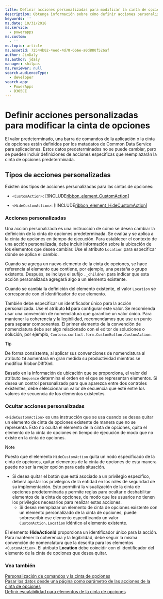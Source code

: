 ```yaml
---
title: Definir acciones personalizadas para modificar la cinta de opciones (aplicaciones basadas en modelos) | Microsoft Docs
description: Obtenga información sobre cómo definir acciones personalizadas para modificar la cinta de opciones.
keywords: ''
ms.date: 10/31/2018
ms.service:
  - powerapps
ms.custom:
  - ''
ms.topic: article
ms.assetid: 72544b02-4eed-4d70-666e-a0d880f526af
author: JimDaly
ms.author: jdaly
manager: shilpas
ms.reviewer: null
search.audienceType:
  - developer
search.app:
  - PowerApps
  - D365CE
---
```


# <a name="define-custom-actions-to-modify-the-ribbon"></a>Definir acciones personalizadas para modificar la cinta de opciones

<!-- https://docs.microsoft.com/en-us/dynamics365/customer-engagement/developer/customize-dev/define-custom-actions-modify-ribbon -->

El valor predeterminado, una barra de comandos de la aplicación o la cinta de opciones están definidos por los metadatos de Common Data Service para aplicaciones. Estos datos predeterminados no se puede cambiar, pero se pueden incluir definiciones de acciones específicas que reemplazarán la cinta de opciones predeterminada.  
  
## <a name="types-of-custom-actions"></a>Tipos de acciones personalizadas  
 Existen dos tipos de acciones personalizadas para las cintas de opciones:  
  
- `<CustomAction>`: [!INCLUDE[ribbon_element_CustomAction](../../includes/ribbon-element-customaction.md)]  
  
- `<HideCustomAction>`: [!INCLUDE[ribbon_element_HideCustomAction](../../includes/ribbon-element-hidecustomaction.md)]  
  
### <a name="custom-actions"></a>Acciones personalizadas  
 Una acción personalizada es una instrucción de cómo se desea cambiar la definición de la cinta de opciones predeterminada. Se evalúa y se aplica a la cinta de opciones en tiempo de ejecución. Para establecer el contexto de una acción personalizada, debe incluir información sobre la ubicación de los elementos que desea cambiar. Use el atributo `Location` para especificar dónde se aplica el cambio.  
  
 Cuando se agrega un nuevo elemento de la cinta de opciones, se hace referencia al elemento que contiene, por ejemplo, una pestaña o grupo existente. Después, se incluye el sufijo `._children` para indicar que esta acción personalizada agregará algo a un elemento existente.  
  
 Cuando se cambia la definición del elemento existente, el valor `Location` se corresponde con el identificador de ese elemento.  
  
 También debe especificar un identificador único para la acción personalizada. Use el atributo **Id** para configurar este valor. Se recomienda usar una convención de nomenclatura que garantice un valor único. Para mantener la coherencia y la legibilidad, recomendamos que use un punto para separar componentes. El primer elemento de la convención de nomenclatura debe ser algo relacionado con el editor de soluciones o solución, por ejemplo, `Contoso.contact.form.CustomButton.CustomAction`.  
  
> [!TIP]
>  De forma consistente, al aplicar sus convenciones de nomenclatura al atributo `Id` aumentará en gran medida su productividad mientras se modifica RibbonDiffXml.  
  
 Basado en la información de ubicación que se proporciona, el valor del atributo `Sequence` determina el orden en el que se representan elementos. Si desea un control personalizado para que aparezca entre dos controles existentes, debe seleccionar un valor de secuencia que esté entre los valores de secuencia de los elementos existentes.  
  
### <a name="hide-custom-actions"></a>Ocultar acciones personalizadas  
 `<HideCustomAction>` es una instrucción que se usa cuando se desea quitar un elemento de cinta de opciones existente de manera que no se representa. Esto no oculta el elemento de la cinta de opciones, quita el elemento de la cinta de opciones en tiempo de ejecución de modo que no existe en la cinta de opciones.  
  
> [!NOTE]
>  Puesto que el elemento `HideCustomAction` quita un nodo especificado de la cinta de opciones, quitar elementos de la cinta de opciones de esta manera puede no ser la mejor opción para cada situación.  
> 
> - Si desea quitar el botón que está asociado a un privilegio específico, deberá ajustar los privilegios de la entidad en los roles de seguridad de su implementación. Esto permitirá la visualización de la cinta de opciones predeterminada y permite reglas para ocultar o deshabilitar elementos de la cinta de opciones, de modo que los usuarios no tienen los privilegios necesarios para realizar estas acciones.  
>   -   Si desea reemplazar un elemento de cinta de opciones existente con un elemento personalizado de la cinta de opciones, puede sobrescribir ese elemento especificando un valor `CustomAction.Location` idéntico al elemento existente.  
  
 El elemento **HideActionId** proporciona un identificador único para la acción. Para mantener la coherencia y la legibilidad, debe seguir la misma convención de nomenclatura que la descrita para los elementos `<CustomAction>`. El atributo **Location** debe coincidir con el identificador del elemento de la cinta de opciones que desea quitar.  
  
### <a name="see-also"></a>Vea también  
 [Personalización de comandos y la cinta de opciones](customize-commands-ribbon.md)   
 [Pasar los datos desde una página como parámetro de las acciones de la cinta de opciones](/dynamics365/customer-engagement/developer/customize-dev/pass-dynamics-365-data-page-parameter-ribbon-actions)<br/>   <!-- TODO need to update the relevant PowerApps repo link--> [Definir escalabilidad para elementos de la cinta de opciones](define-scaling-ribbon-elements.md)
